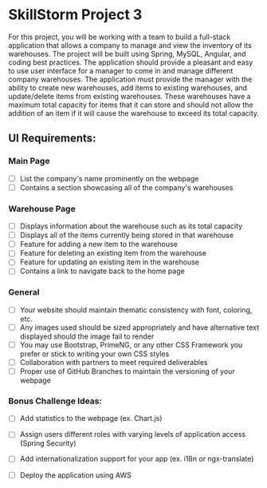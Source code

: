 # SkillStorm Project 3
For this project, you will be working with a team to build a full-stack application that allows a company to manage and view the inventory of its warehouses. The project will be built using Spring, MySQL, Angular, and coding best practices. The application should provide a pleasant and easy to use user interface for a manager to come in and manage different company warehouses. The application must provide the manager with the ability to create new warehouses, add items to existing warehouses, and update/delete items from existing warehouses. These warehouses have a maximum total capacity for items that it can store and should not allow the addition of an item if it will cause the warehouse to exceed its total capacity.


## UI Requirements:

### Main Page
- [ ] List the company's name prominently on the webpage
- [ ] Contains a section showcasing all of the company's warehouses

### Warehouse Page
- [ ] Displays information about the warehouse such as its total capacity
- [ ] Displays all of the items currently being stored in that warehouse
- [ ] Feature for adding a new item to the warehouse
- [ ] Feature for deleting an existing item from the warehouse
- [ ] Feature for updating an existing item in the warehouse
- [ ] Contains a link to navigate back to the home page

### General
- [ ] Your website should maintain thematic consistency with font, coloring, etc.
- [ ] Any images used should be sized appropriately and have alternative text displayed should the image fail to render
- [ ] You may use Bootstrap, PrimeNG, or any other CSS Framework you prefer or stick to writing your own CSS styles
- [ ] Collaboration with partners to meet required deliverables
- [ ] Proper use of GitHub Branches to maintain the versioning of your webpage

### **Bonus Challenge Ideas:**
- [ ] Add statistics to the webpage (ex. Chart.js)
- [ ] Assign users different roles with varying levels of application access (Spring Security)
- [ ] Add internationalization support for your app (ex. i18n or ngx-translate)
- [ ] Deploy the application using AWS

